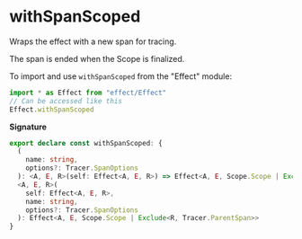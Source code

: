 # withSpanScoped

Wraps the effect with a new span for tracing.

The span is ended when the Scope is finalized.

To import and use `withSpanScoped` from the "Effect" module:

```ts
import * as Effect from "effect/Effect"
// Can be accessed like this
Effect.withSpanScoped
```

**Signature**

```ts
export declare const withSpanScoped: {
  (
    name: string,
    options?: Tracer.SpanOptions
  ): <A, E, R>(self: Effect<A, E, R>) => Effect<A, E, Scope.Scope | Exclude<R, Tracer.ParentSpan>>
  <A, E, R>(
    self: Effect<A, E, R>,
    name: string,
    options?: Tracer.SpanOptions
  ): Effect<A, E, Scope.Scope | Exclude<R, Tracer.ParentSpan>>
}
```
